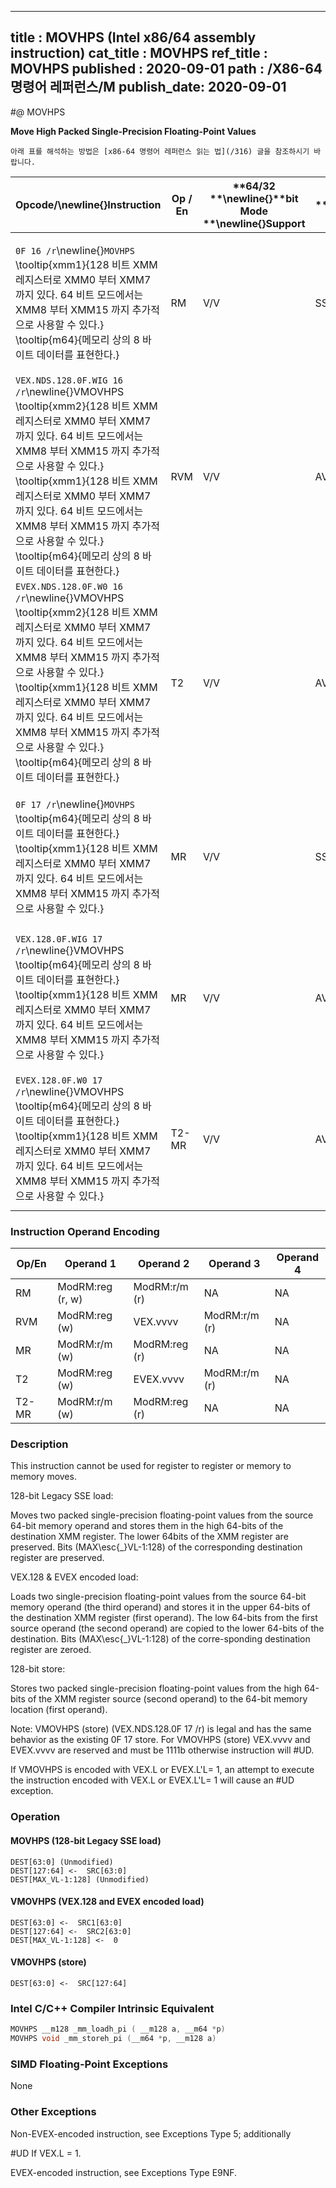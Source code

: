 ----------------------------
title : MOVHPS (Intel x86/64 assembly instruction)
cat_title : MOVHPS
ref_title : MOVHPS
published : 2020-09-01
path : /X86-64 명령어 레퍼런스/M
publish_date: 2020-09-01
----------------------------


#@ MOVHPS

**Move High Packed Single-Precision Floating-Point Values**

```lec-info
아래 표를 해석하는 방법은 [x86-64 명령어 레퍼런스 읽는 법](/316) 글을 참조하시기 바랍니다.
```

|**Opcode/**\newline{}**Instruction**|**Op / En**|**64/32 **\newline{}**bit Mode **\newline{}**Support**|**CPUID **\newline{}**Feature **\newline{}**Flag**|**Description**|
|------------------------------------|-----------|------------------------------------------------------|--------------------------------------------------|---------------|
|`0F 16 /r`\newline{}`MOVHPS` \tooltip{xmm1}{128 비트 XMM 레지스터로 XMM0 부터 XMM7 까지 있다. 64 비트 모드에서는 XMM8 부터 XMM15 까지 추가적으로 사용할 수 있다.} \tooltip{m64}{메모리 상의 8 바이트 데이터를 표현한다.} |RM|V/V|SSE|Move two packed single-precision floating-point values from m64 to high quadword of xmm1.|
|`VEX.NDS.128.0F.WIG 16 /r`\newline{}VMOVHPS \tooltip{xmm2}{128 비트 XMM 레지스터로 XMM0 부터 XMM7 까지 있다. 64 비트 모드에서는 XMM8 부터 XMM15 까지 추가적으로 사용할 수 있다.} \tooltip{xmm1}{128 비트 XMM 레지스터로 XMM0 부터 XMM7 까지 있다. 64 비트 모드에서는 XMM8 부터 XMM15 까지 추가적으로 사용할 수 있다.} \tooltip{m64}{메모리 상의 8 바이트 데이터를 표현한다.} |RVM|V/V|AVX|Merge two packed single-precision floating-point values from m64 and the low quadword of xmm1.|
|`EVEX.NDS.128.0F.W0 16 /r`\newline{}VMOVHPS \tooltip{xmm2}{128 비트 XMM 레지스터로 XMM0 부터 XMM7 까지 있다. 64 비트 모드에서는 XMM8 부터 XMM15 까지 추가적으로 사용할 수 있다.} \tooltip{xmm1}{128 비트 XMM 레지스터로 XMM0 부터 XMM7 까지 있다. 64 비트 모드에서는 XMM8 부터 XMM15 까지 추가적으로 사용할 수 있다.} \tooltip{m64}{메모리 상의 8 바이트 데이터를 표현한다.} |T2|V/V|AVX512F|Merge two packed single-precision floating-point values from m64 and the low quadword of xmm1.|
|`0F 17 /r`\newline{}`MOVHPS` \tooltip{m64}{메모리 상의 8 바이트 데이터를 표현한다.} \tooltip{xmm1}{128 비트 XMM 레지스터로 XMM0 부터 XMM7 까지 있다. 64 비트 모드에서는 XMM8 부터 XMM15 까지 추가적으로 사용할 수 있다.} |MR|V/V|SSE|Move two packed single-precision floating-point values from high quadword of xmm1 to m64.|
|`VEX.128.0F.WIG 17 /r`\newline{}VMOVHPS \tooltip{m64}{메모리 상의 8 바이트 데이터를 표현한다.} \tooltip{xmm1}{128 비트 XMM 레지스터로 XMM0 부터 XMM7 까지 있다. 64 비트 모드에서는 XMM8 부터 XMM15 까지 추가적으로 사용할 수 있다.} |MR|V/V|AVX|Move two packed single-precision floating-point values from high quadword of xmm1 to m64.|
|`EVEX.128.0F.W0 17 /r`\newline{}VMOVHPS \tooltip{m64}{메모리 상의 8 바이트 데이터를 표현한다.} \tooltip{xmm1}{128 비트 XMM 레지스터로 XMM0 부터 XMM7 까지 있다. 64 비트 모드에서는 XMM8 부터 XMM15 까지 추가적으로 사용할 수 있다.} |T2-MR|V/V|AVX512F|Move two packed single-precision floating-point values from high quadword of xmm1 to m64.|
### Instruction Operand Encoding


|Op/En|Operand 1|Operand 2|Operand 3|Operand 4|
|-----|---------|---------|---------|---------|
|RM|ModRM:reg (r, w)|ModRM:r/m (r)|NA|NA|
|RVM|ModRM:reg (w)|VEX.vvvv|ModRM:r/m (r)|NA|
|MR|ModRM:r/m (w)|ModRM:reg (r)|NA|NA|
|T2|ModRM:reg (w)|EVEX.vvvv|ModRM:r/m (r)|NA|
|T2-MR|ModRM:r/m (w)|ModRM:reg (r)|NA|NA|
### Description


This instruction cannot be used for register to register or memory to memory moves.

128-bit Legacy SSE load:

Moves two packed single-precision floating-point values from the source 64-bit memory operand and stores them in the high 64-bits of the destination XMM register. The lower 64bits of the XMM register are preserved. Bits (MAX\esc{_}VL-1:128) of the corresponding destination register are preserved.

VEX.128 & EVEX encoded load:

Loads two single-precision floating-point values from the source 64-bit memory operand (the third operand) and stores it in the upper 64-bits of the destination XMM register (first operand). The low 64-bits from the first source operand (the second operand) are copied to the lower 64-bits of the destination. Bits (MAX\esc{_}VL-1:128) of the corre-sponding destination register are zeroed.

128-bit store:

Stores two packed single-precision floating-point values from the high 64-bits of the XMM register source (second operand) to the 64-bit memory location (first operand).

Note: VMOVHPS (store) (VEX.NDS.128.0F 17 /r) is legal and has the same behavior as the existing 0F 17 store. For VMOVHPS (store) VEX.vvvv and EVEX.vvvv are reserved and must be 1111b otherwise instruction will #UD.

If VMOVHPS is encoded with VEX.L or EVEX.L'L= 1, an attempt to execute the instruction encoded with VEX.L or EVEX.L'L= 1 will cause an #UD exception.


### Operation
#### MOVHPS (128-bit Legacy SSE load)
```info-verb
DEST[63:0] (Unmodified)
DEST[127:64] <-  SRC[63:0]
DEST[MAX_VL-1:128] (Unmodified)
```
#### VMOVHPS (VEX.128 and EVEX encoded load)
```info-verb
DEST[63:0] <-  SRC1[63:0]
DEST[127:64] <-  SRC2[63:0]
DEST[MAX_VL-1:128] <-  0
```
#### VMOVHPS (store)
```info-verb
DEST[63:0] <-  SRC[127:64]
```

### Intel C/C++ Compiler Intrinsic Equivalent

```cpp
MOVHPS __m128 _mm_loadh_pi ( __m128 a, __m64 *p)
MOVHPS void _mm_storeh_pi (__m64 *p, __m128 a)
```
### SIMD Floating-Point Exceptions


None

### Other Exceptions


Non-EVEX-encoded instruction, see Exceptions Type 5; additionally

#UD If VEX.L = 1.

EVEX-encoded instruction, see Exceptions Type E9NF.

